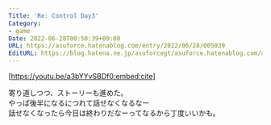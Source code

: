 ```yaml
---
Title: 'Re: Control Day3'
Category:
- game
Date: 2022-06-28T00:50:39+09:00
URL: https://asuforce.hatenablog.com/entry/2022/06/28/005039
EditURL: https://blog.hatena.ne.jp/asuforcegt/asuforce.hatenablog.com/atom/entry/4207112889893853510
---
```


[https://youtu.be/a3bYYvSBDf0:embed:cite]

寄り道しつつ、ストーリーも進めた。  
やっぱ後半になるにつれて話せなくなるなー  
話せなくなったら今日は終わりだなーってなるから丁度いいかも。
